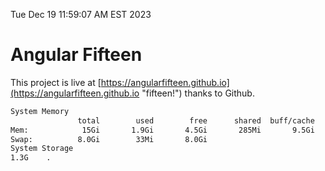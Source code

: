 Tue Dec 19 11:59:07 AM EST 2023

# Angular Fifteen


This project is live at [https://angularfifteen.github.io](https://angularfifteen.github.io "fifteen!") thanks to Github.

```bash
System Memory
               total        used        free      shared  buff/cache   available
Mem:            15Gi       1.9Gi       4.5Gi       285Mi       9.5Gi        13Gi
Swap:          8.0Gi        33Mi       8.0Gi
System Storage
1.3G	.
```
